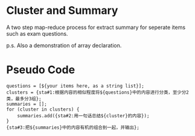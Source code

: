 # Cluster and Summary
A two step map-reduce process for extract summary for seperate items such as exam questions.

p.s. Also a demonstration of array declaration.

# Pseudo Code
```
questions = [${your items here, as a string list}];
clusters = {sta#1:根据内容的相似程度将${questions}中的内容进行分类，至少分2类，最多分3组};
summaries = [];
for (cluster in clusters) {
	summaries.add({sta#2:用一句话总结${cluster}的内容});
}
{sta#3:把${summaries}中的内容有机的组合到一起，并输出};
```